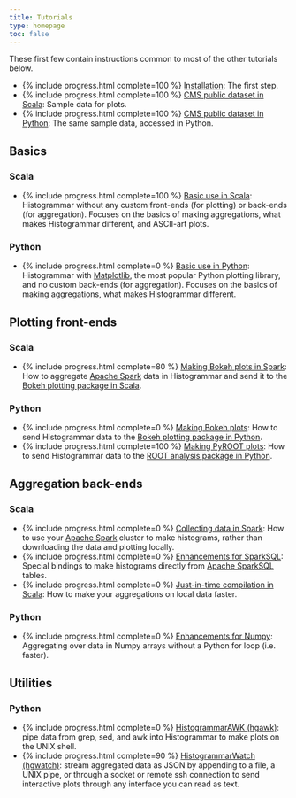 ```yaml
---
title: Tutorials
type: homepage
toc: false
---
```


These first few contain instructions common to most of the other tutorials below.

  * {% include progress.html complete=100 %} [Installation](../install): The first step.
  * {% include progress.html complete=100 %} [CMS public dataset in Scala](scala-cmsdata): Sample data for plots.
  * {% include progress.html complete=100 %} [CMS public dataset in Python](python-cmsdata): The same sample data, accessed in Python.

## Basics

### Scala

  * {% include progress.html complete=100 %} [Basic use in Scala](scala-basic): Histogrammar without any custom front-ends (for plotting) or back-ends (for aggregation). Focuses on the basics of making aggregations, what makes Histogrammar different, and ASCII-art plots.

### Python

  * {% include progress.html complete=0 %} [Basic use in Python](python-basic): Histogrammar with [Matplotlib](http://matplotlib.org/), the most popular Python plotting library, and no custom back-ends (for aggregation). Focuses on the basics of making aggregations, what makes Histogrammar different.

## Plotting front-ends

### Scala

  * {% include progress.html complete=80 %} [Making Bokeh plots in Spark](scala-spark-bokeh): How to aggregate [Apache Spark](http://spark.apache.org/) data in Histogrammar and send it to the [Bokeh plotting package in Scala](http://github.com/bokeh/bokeh-scala).

### Python

  * {% include progress.html complete=0 %} [Making Bokeh plots](python-bokeh): How to send Histogrammar data to the [Bokeh plotting package in Python](http://bokeh.pydata.org/en/latest/).
  * {% include progress.html complete=100 %} [Making PyROOT plots](python-pyroot): How to send Histogrammar data to the [ROOT analysis package in Python](http://root.cern.ch/).

## Aggregation back-ends

### Scala

  * {% include progress.html complete=0 %} [Collecting data in Spark](scala-spark): How to use your [Apache Spark](http://spark.apache.org/) cluster to make histograms, rather than downloading the data and plotting locally.
  * {% include progress.html complete=0 %} [Enhancements for SparkSQL](scala-sparksql): Special bindings to make histograms directly from [Apache SparkSQL](http://spark.apache.org/sql/) tables.
  * {% include progress.html complete=0 %} [Just-in-time compilation in Scala](scala-jit): How to make your aggregations on local data faster.

### Python

  * {% include progress.html complete=0 %} [Enhancements for Numpy](python-numpy): Aggregating over data in Numpy arrays without a Python for loop (i.e. faster).

## Utilities

### Python

  * {% include progress.html complete=0 %} [HistogrammarAWK (hgawk)](python-hgawk): pipe data from grep, sed, and awk into Histogrammar to make plots on the UNIX shell.
  * {% include progress.html complete=90 %} [HistogrammarWatch (hgwatch)](python-hgwatch): stream aggregated data as JSON by appending to a file, a UNIX pipe, or through a socket or remote ssh connection to send interactive plots through any interface you can read as text.
